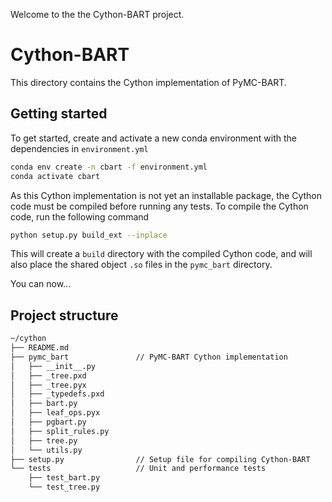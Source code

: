 Welcome to the the Cython-BART project.

# Cython-BART

This directory contains the Cython implementation of PyMC-BART.

## Getting started

To get started, create and activate a new conda environment with the dependencies in `environment.yml`

```bash
conda env create -n cbart -f environment.yml
conda activate cbart
```

As this Cython implementation is not yet an installable package, the Cython code must be compiled before running any tests. To compile the Cython code, run the following command

```bash
python setup.py build_ext --inplace
```

This will create a `build` directory with the compiled Cython code, and will also place the shared object `.so` files in the `pymc_bart` directory.

You can now...


## Project structure

```bash
~/cython
├── README.md
├── pymc_bart               // PyMC-BART Cython implementation   
│   ├── __init__.py
│   ├── _tree.pxd
│   ├── _tree.pyx
│   ├── _typedefs.pxd
│   ├── bart.py
│   ├── leaf_ops.pyx
│   ├── pgbart.py
│   ├── split_rules.py
│   ├── tree.py
│   └── utils.py
├── setup.py                // Setup file for compiling Cython-BART
└── tests                   // Unit and performance tests
    ├── test_bart.py
    └── test_tree.py
```